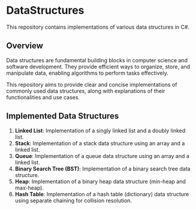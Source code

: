 # DataStructures

This repository contains implementations of various data structures in C#.

## Overview

Data structures are fundamental building blocks in computer science and software development. They provide efficient ways to organize, store, and manipulate data, enabling algorithms to perform tasks effectively.

This repository aims to provide clear and concise implementations of commonly used data structures, along with explanations of their functionalities and use cases.

## Implemented Data Structures

1. **Linked List**: Implementation of a singly linked list and a doubly linked list.
2. **Stack**: Implementation of a stack data structure using an array and a linked list.
3. **Queue**: Implementation of a queue data structure using an array and a linked list.
4. **Binary Search Tree (BST)**: Implementation of a binary search tree data structure.
5. **Heap**: Implementation of a binary heap data structure (min-heap and max-heap).
6. **Hash Table**: Implementation of a hash table (dictionary) data structure using separate chaining for collision resolution.
